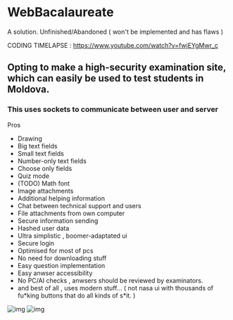 # WebBacalaureate
A solution.
Unfinished/Abandoned ( won't be implemented and has flaws )

CODING TIMELAPSE : https://www.youtube.com/watch?v=fwjEYgMwr_c

## Opting to make a high-security examination site, which can easily be used to test students in Moldova.

### This uses sockets to communicate between user and server

Pros
- Drawing
- Big text fields
- Small text fields
- Number-only text fields
- Choose only fields
- Quiz mode
- (TODO) Math font
- Image attachments
- Additional helping information
- Chat between technical support and users
- File attachments from own computer
- Secure information sending
- Hashed user data
- Ultra simplistic , boomer-adaptated ui
- Secure login
- Optimised for most of pcs
- No need for downloading stuff
- Easy question implementation
- Easy anwser accessibility
- No PC/AI checks , anwsers should be reviewed by examinators.
- and best of all , uses modern stuff... ( not nasa ui with thousands of fu\*king buttons that do all kinds of s\*it. )

![img](https://i.imgur.com/KK1MNaI.png)
![img](https://i.imgur.com/zbSAlvW.png)
